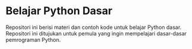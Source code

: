 # Belajar Python Dasar

Repositori ini berisi materi dan contoh kode untuk belajar Python dasar. Repositori ini ditujukan untuk pemula yang ingin mempelajari dasar-dasar pemrograman Python.

